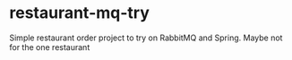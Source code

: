 # restaurant-mq-try

Simple restaurant order project to try on RabbitMQ and Spring.
Maybe not for the one restaurant
